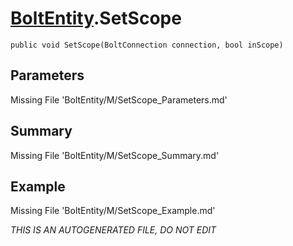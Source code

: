 # [BoltEntity](Types/BoltEntity.md).SetScope
`public void SetScope(BoltConnection connection, bool inScope)`
## Parameters
Missing File 'BoltEntity/M/SetScope_Parameters.md'
## Summary
Missing File 'BoltEntity/M/SetScope_Summary.md'
## Example
Missing File 'BoltEntity/M/SetScope_Example.md'

*THIS IS AN AUTOGENERATED FILE, DO NOT EDIT*
